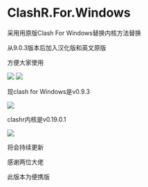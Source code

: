 # ClashR.For.Windows

采用用原版Clash For Windows替换内核方法替换

从9.0.3版本后加入汉化版和英文原版

方便大家使用

[![](https://img.shields.io/badge/Telegram-News-green)](https://t.me/ClashR_For_Windows_News)
[![](https://img.shields.io/badge/Telegram-讨论组-green)](https://t.me/ClashR_For_Windows)

现clash for Windows是v0.9.3

[![](https://img.shields.io/badge/GitHub-CFW-blue)](https://github.com/Fndroid/clash_for_windows_pkg)

clashr内核是v0.19.0.1

[![](https://img.shields.io/badge/GitHub-CFWRCore-blue)](https://github.com/frainzy1477/clashrdev)

将会持续更新

感谢两位大佬

此版本为便携版

